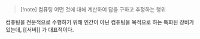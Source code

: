 ---
---

> [!note] 컴퓨팅
> 어떤 것에 대해 계산하여 답을 구하고 추정하는 행위

컴퓨팅을 전문적으로 수행하기 위해 인간이 아닌 컴퓨팅을 목적으로 하는 특화된 장비가 있는데, [[서버]] 가 대표적이다. 
